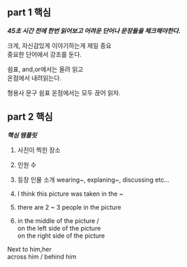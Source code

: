 ## part 1 핵심

***45초 시간 전에 한번 읽어보고 어려운 단어나 문장들을 체크해야한다.***

크게, 자신감있게 이야기하는게 제일 중요\
중요한 단어에서 강조를 둔다.

쉼표, and,or에서는 올려 읽고\
온점에서 내려읽는다.

형용사 문구 쉼표 온점에서는 모두 끊어 읽자.

## part 2 핵심

***핵심 템플릿***

1. 사진이 찍힌 장소
2. 인원 수
3. 등장 인물 소개 wearing~, explaning~, discussing etc...  


1. I think this picture was taken in the ~
2. there are 2 ~ 3 people in the picture
3. in the middle of the picture /\
on the left side of the picture\
on the right side of the picture

Next to him,her\
across him / behind him